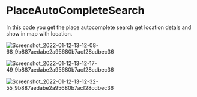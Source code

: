 # PlaceAutoCompleteSearch

In this code you get the place autocomplete search get location detals and show in map with location.

![Screenshot_2022-01-12-13-12-08-68_9b887aedabe2a95680b7acf28cdbec36](https://user-images.githubusercontent.com/41910370/149085021-faee0d1a-2484-4b7b-a6c0-bceca7372f29.jpg)

![Screenshot_2022-01-12-13-12-17-49_9b887aedabe2a95680b7acf28cdbec36](https://user-images.githubusercontent.com/41910370/149085039-f66307e6-76a9-4ff3-a649-eb902a2c6c5c.jpg)

![Screenshot_2022-01-12-13-12-32-55_9b887aedabe2a95680b7acf28cdbec36](https://user-images.githubusercontent.com/41910370/149085063-97864ce1-aded-41ed-bf19-948952bc08fe.jpg)
